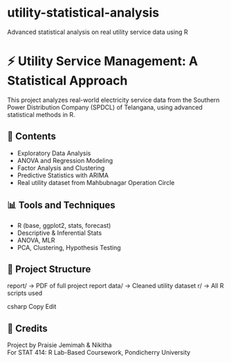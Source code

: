 # utility-statistical-analysis
 Advanced statistical analysis on real utility service data using R

# ⚡ Utility Service Management: A Statistical Approach

This project analyzes real-world electricity service data from the Southern Power Distribution Company (SPDCL) of Telangana, using advanced statistical methods in R.

## 📂 Contents

- Exploratory Data Analysis
- ANOVA and Regression Modeling
- Factor Analysis and Clustering
- Predictive Statistics with ARIMA
- Real utility dataset from Mahbubnagar Operation Circle

## 📊 Tools and Techniques

- R (base, ggplot2, stats, forecast)
- Descriptive & Inferential Stats
- ANOVA, MLR
- PCA, Clustering, Hypothesis Testing

## 📁 Project Structure

report/ → PDF of full project report
data/ → Cleaned utility dataset
r/ → All R scripts used

csharp
Copy
Edit

## 📜 Credits

Project by Praisie Jemimah & Nikitha  
For STAT 414: R Lab-Based Coursework, Pondicherry University
